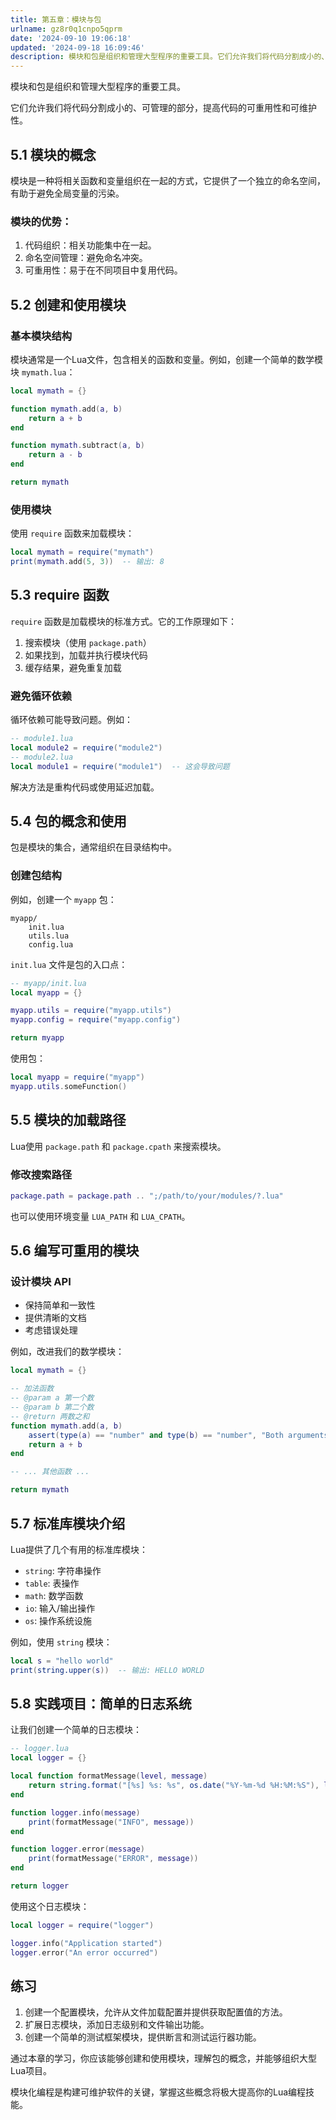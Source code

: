 ```yaml
---
title: 第五章：模块与包
urlname: gz8r0q1cnpo5qprm
date: '2024-09-10 19:06:18'
updated: '2024-09-18 16:09:46'
description: 模块和包是组织和管理大型程序的重要工具。它们允许我们将代码分割成小的、可管理的部分，提高代码的可重用性和可维护性。5.1 模块的概念模块是一种将相关函数和变量组织在一起的方式，它提供了一个独立的命名空间，有助于避免全局变量的污染。模块的优势：代码组织：相关功能集中在一起。命名空间管理：避免命名...
---
```

模块和包是组织和管理大型程序的重要工具。



它们允许我们将代码分割成小的、可管理的部分，提高代码的可重用性和可维护性。

## 5.1 模块的概念
模块是一种将相关函数和变量组织在一起的方式，它提供了一个独立的命名空间，有助于避免全局变量的污染。

### 模块的优势：
1. 代码组织：相关功能集中在一起。
2. 命名空间管理：避免命名冲突。
3. 可重用性：易于在不同项目中复用代码。

## 5.2 创建和使用模块
### 基本模块结构
模块通常是一个Lua文件，包含相关的函数和变量。例如，创建一个简单的数学模块 `mymath.lua`：

```lua
local mymath = {}

function mymath.add(a, b)
    return a + b
end

function mymath.subtract(a, b)
    return a - b
end

return mymath
```

### 使用模块
使用 `require` 函数来加载模块：

```lua
local mymath = require("mymath")
print(mymath.add(5, 3))  -- 输出: 8
```

## 5.3 require 函数
`require` 函数是加载模块的标准方式。它的工作原理如下：

1. 搜索模块（使用 `package.path`）
2. 如果找到，加载并执行模块代码
3. 缓存结果，避免重复加载

### 避免循环依赖
循环依赖可能导致问题。例如：

```lua
-- module1.lua
local module2 = require("module2")
-- module2.lua
local module1 = require("module1")  -- 这会导致问题
```

解决方法是重构代码或使用延迟加载。

## 5.4 包的概念和使用
包是模块的集合，通常组织在目录结构中。

### 创建包结构
例如，创建一个 `myapp` 包：

```plain
myapp/
    init.lua
    utils.lua
    config.lua
```

`init.lua` 文件是包的入口点：

```lua
-- myapp/init.lua
local myapp = {}

myapp.utils = require("myapp.utils")
myapp.config = require("myapp.config")

return myapp
```

使用包：

```lua
local myapp = require("myapp")
myapp.utils.someFunction()
```

## 5.5 模块的加载路径
Lua使用 `package.path` 和 `package.cpath` 来搜索模块。

### 修改搜索路径
```lua
package.path = package.path .. ";/path/to/your/modules/?.lua"
```

也可以使用环境变量 `LUA_PATH` 和 `LUA_CPATH`。

## 5.6 编写可重用的模块
### 设计模块 API
+ 保持简单和一致性
+ 提供清晰的文档
+ 考虑错误处理

例如，改进我们的数学模块：

```lua
local mymath = {}

-- 加法函数
-- @param a 第一个数
-- @param b 第二个数
-- @return 两数之和
function mymath.add(a, b)
    assert(type(a) == "number" and type(b) == "number", "Both arguments must be numbers")
    return a + b
end

-- ... 其他函数 ...

return mymath
```

## 5.7 标准库模块介绍
Lua提供了几个有用的标准库模块：

+ `string`: 字符串操作
+ `table`: 表操作
+ `math`: 数学函数
+ `io`: 输入/输出操作
+ `os`: 操作系统设施

例如，使用 `string` 模块：

```lua
local s = "hello world"
print(string.upper(s))  -- 输出: HELLO WORLD
```

## 5.8 实践项目：简单的日志系统
让我们创建一个简单的日志模块：

```lua
-- logger.lua
local logger = {}

local function formatMessage(level, message)
    return string.format("[%s] %s: %s", os.date("%Y-%m-%d %H:%M:%S"), level, message)
end

function logger.info(message)
    print(formatMessage("INFO", message))
end

function logger.error(message)
    print(formatMessage("ERROR", message))
end

return logger
```

使用这个日志模块：

```lua
local logger = require("logger")

logger.info("Application started")
logger.error("An error occurred")
```

## 练习
1. 创建一个配置模块，允许从文件加载配置并提供获取配置值的方法。
2. 扩展日志模块，添加日志级别和文件输出功能。
3. 创建一个简单的测试框架模块，提供断言和测试运行器功能。

通过本章的学习，你应该能够创建和使用模块，理解包的概念，并能够组织大型Lua项目。



模块化编程是构建可维护软件的关键，掌握这些概念将极大提高你的Lua编程技能。

